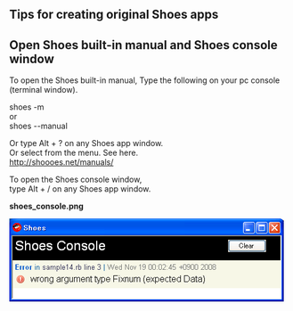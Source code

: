 Tips for creating original Shoes apps
-----------------------------------------

Open Shoes built-in manual and Shoes console window
---------------------------------------------------

To open the Shoes built-in manual, 
Type the following on your pc console (terminal window). 

shoes -m <br>
or <br>
shoes --manual <br>

Or type  Alt + ?   on any Shoes app window. <br>
Or select from the menu. See here. <br>
<http://shoooes.net/manuals/> <br>

To open the Shoes console window,  <br>
type  Alt + /   on any Shoes app window. <br>

**shoes\_console.png**

![shoes\_console.png](http://github.com/ashbb/shoes_tutorial_html/raw/master/images/shoes_console.png)


